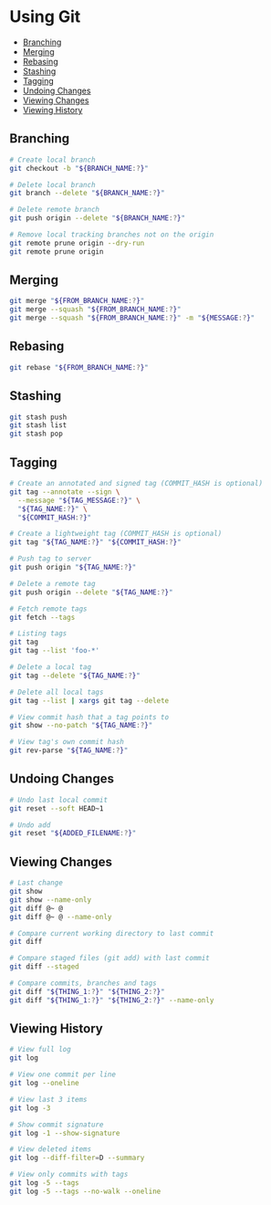 # Using Git

* [Branching](#branching)
* [Merging](#merging)
* [Rebasing](#rebasing)
* [Stashing](#stashing)
* [Tagging](#tagging)
* [Undoing Changes](#undoing-changes)
* [Viewing Changes](#viewing-changes)
* [Viewing History](#viewing-history)

## Branching

```bash
# Create local branch
git checkout -b "${BRANCH_NAME:?}"
```

```bash
# Delete local branch
git branch --delete "${BRANCH_NAME:?}"
```

```bash
# Delete remote branch
git push origin --delete "${BRANCH_NAME:?}"
```

```bash
# Remove local tracking branches not on the origin
git remote prune origin --dry-run
git remote prune origin
```

## Merging

```bash
git merge "${FROM_BRANCH_NAME:?}"
git merge --squash "${FROM_BRANCH_NAME:?}"
git merge --squash "${FROM_BRANCH_NAME:?}" -m "${MESSAGE:?}"
```

## Rebasing

```bash
git rebase "${FROM_BRANCH_NAME:?}"
```

## Stashing

```bash
git stash push
git stash list
git stash pop
```

## Tagging

```bash
# Create an annotated and signed tag (COMMIT_HASH is optional)
git tag --annotate --sign \
  --message "${TAG_MESSAGE:?}" \
  "${TAG_NAME:?}" \
  "${COMMIT_HASH:?}"

# Create a lightweight tag (COMMIT_HASH is optional)
git tag "${TAG_NAME:?}" "${COMMIT_HASH:?}"

# Push tag to server
git push origin "${TAG_NAME:?}"
```

```bash
# Delete a remote tag
git push origin --delete "${TAG_NAME:?}"
```

```bash
# Fetch remote tags
git fetch --tags
```

```bash
# Listing tags
git tag
git tag --list 'foo-*'
```

```bash
# Delete a local tag
git tag --delete "${TAG_NAME:?}"

# Delete all local tags
git tag --list | xargs git tag --delete
```

```bash
# View commit hash that a tag points to
git show --no-patch "${TAG_NAME:?}"

# View tag's own commit hash
git rev-parse "${TAG_NAME:?}"
```

## Undoing Changes

```bash
# Undo last local commit
git reset --soft HEAD~1
```

```bash
# Undo add
git reset "${ADDED_FILENAME:?}"
```

## Viewing Changes

```bash
# Last change
git show
git show --name-only
git diff @~ @
git diff @~ @ --name-only
```

```bash
# Compare current working directory to last commit
git diff
```

```bash
# Compare staged files (git add) with last commit
git diff --staged
```

```bash
# Compare commits, branches and tags
git diff "${THING_1:?}" "${THING_2:?}"
git diff "${THING_1:?}" "${THING_2:?}" --name-only
```

## Viewing History

```bash
# View full log
git log

# View one commit per line
git log --oneline

# View last 3 items
git log -3

# Show commit signature
git log -1 --show-signature
```

```bash
# View deleted items
git log --diff-filter=D --summary
```

```bash
# View only commits with tags
git log -5 --tags
git log -5 --tags --no-walk --oneline
```
